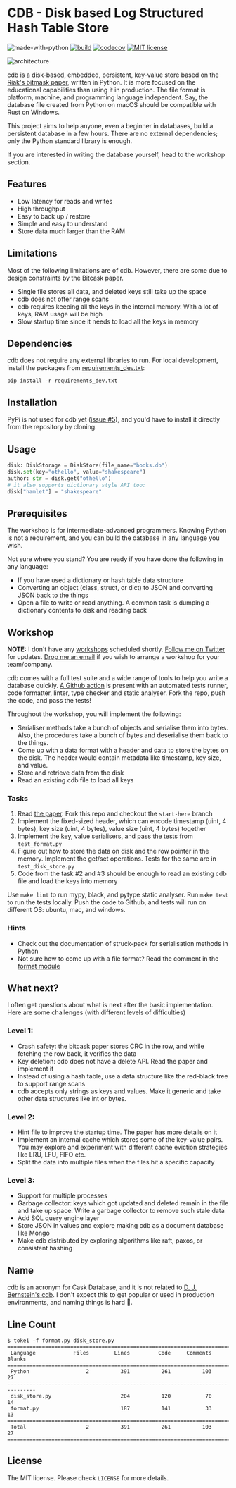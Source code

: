 # CDB - Disk based Log Structured Hash Table Store

![made-with-python](https://img.shields.io/badge/Made%20with-Python-1f425f.svg)
[![build](https://github.com/avinassh/cdb/actions/workflows/build.yml/badge.svg)](https://github.com/avinassh/cdb/actions/workflows/build.yml)
[![codecov](https://codecov.io/gh/avinassh/cdb/branch/master/graph/badge.svg?token=9SA8Q4L7AZ)](https://codecov.io/gh/avinassh/cdb)
[![MIT license](https://camo.githubusercontent.com/f7358a0a5a91ec17974d36c9d426073a0ac67a958b22319be1ba5aa32542c28d/68747470733a2f2f62616467656e2e6e65742f6769746875622f6c6963656e73652f4e61657265656e2f5374726170646f776e2e6a73)](https://github.com/avinassh/cdb/blob/master/LICENSE)

![architecture](https://user-images.githubusercontent.com/640792/166490746-fb41709e-cdb5-4c9a-a58b-f4e6d530b5c7.png)

cdb is a  disk-based, embedded, persistent, key-value store based on the [Riak's bitmask paper](https://riak.com/assets/bitcask-intro.pdf), written in Python. It is more focused on the educational capabilities than using it in production. The file format is platform, machine, and programming language independent. Say, the database file created from Python on macOS should be compatible with Rust on Windows.

This project aims to help anyone, even a beginner in databases, build a persistent database in a few hours. There are no external dependencies; only the Python standard library is enough.

If you are interested in writing the database yourself, head to the workshop section.

## Features
- Low latency for reads and writes
- High throughput
- Easy to back up / restore 
- Simple and easy to understand
- Store data much larger than the RAM

## Limitations
Most of the following limitations are of cdb. However, there are some due to design constraints by the Bitcask paper.

- Single file stores all data, and deleted keys still take up the space
- cdb does not offer range scans
- cdb requires keeping all the keys in the internal memory. With a lot of keys, RAM usage will be high 
- Slow startup time since it needs to load all the keys in memory

## Dependencies
cdb does not require any external libraries to run. For local development, install the packages from [requirements_dev.txt](requirements_dev.txt):
	
	pip install -r requirements_dev.txt

## Installation
PyPi is not used for cdb yet ([issue #5](https://github.com/avinassh/cdb/pull/5)), and you'd have to install it directly from the repository by cloning.

## Usage

```python
disk: DiskStorage = DiskStore(file_name="books.db")
disk.set(key="othello", value="shakespeare")
author: str = disk.get("othello")
# it also supports dictionary style API too:
disk["hamlet"] = "shakespeare"
```
	
## Prerequisites
The workshop is for intermediate-advanced programmers. Knowing Python is not a requirement, and you can build the database in any language you wish. 

Not sure where you stand? You are ready if you have done the following in any language:
- If you have used a dictionary or hash table data structure
- Converting an object (class, struct, or dict) to JSON and converting JSON back to the things
- Open a file to write or read anything. A common task is dumping a dictionary contents to disk and reading back

## Workshop
**NOTE:** I don't have any [workshops](workshop.md) scheduled shortly. [Follow me on Twitter](https://twitter.com/iavins/) for updates. [Drop me an email](http://scr.im/avii) if you wish to arrange a workshop for your team/company.

cdb comes with a full test suite and a wide range of tools to help you write a database quickly. [A Github action](https://github.com/avinassh/cdb/blob/master/.github/workflows/build.yml) is present with an automated tests runner, code formatter, linter, type checker and static analyser. Fork the repo, push the code, and pass the tests!

Throughout the workshop, you will implement the following:
- Serialiser methods take a bunch of objects and serialise them into bytes. Also, the procedures take a bunch of bytes and deserialise them back to the things.
- Come up with a data format with a header and data to store the bytes on the disk. The header would contain metadata like timestamp, key size, and value.
- Store and retrieve data from the disk
- Read an existing cdb file to load all keys

### Tasks
1. Read [the paper](https://riak.com/assets/bitcask-intro.pdf). Fork this repo and checkout the `start-here` branch
2. Implement the fixed-sized header, which can encode timestamp (uint, 4 bytes), key size (uint, 4 bytes), value size (uint, 4 bytes) together
3. Implement the key, value serialisers, and pass the tests from `test_format.py`
4. Figure out how to store the data on disk and the row pointer in the memory. Implement the get/set operations. Tests for the same are in `test_disk_store.py`
5. Code from the task #2 and #3 should be enough to read an existing cdb file and load the keys into memory

Use `make lint` to run mypy, black, and pytype static analyser. Run `make test` to run the tests locally. Push the code to Github, and tests will run on different OS: ubuntu, mac, and windows.

### Hints
- Check out the documentation of struck-pack for serialisation methods in Python
- Not sure how to come up with a file format? Read the comment in the [format module](format.py)

## What next?
I often get questions about what is next after the basic implementation. Here are some challenges (with different levels of difficulties)

### Level 1:
- Crash safety: the bitcask paper stores CRC in the row, and while fetching the row back, it verifies the data
- Key deletion: cdb does not have a delete API. Read the paper and implement it
- Instead of using a hash table, use a data structure like the red-black tree to support range scans
- cdb accepts only strings as keys and values. Make it generic and take other data structures like int or bytes.

### Level 2:
- Hint file to improve the startup time. The paper has more details on it
- Implement an internal cache which stores some of the key-value pairs. You may explore and experiment with different cache eviction strategies like LRU, LFU, FIFO etc.
- Split the data into multiple files when the files hit a specific capacity

### Level 3:
- Support for multiple processes
- Garbage collector: keys which got updated and deleted remain in the file and take up space. Write a garbage collector to remove such stale data
- Add SQL query engine layer
- Store JSON in values and explore making cdb as a document database like Mongo
- Make cdb distributed by exploring algorithms like raft, paxos, or consistent hashing

## Name
cdb is an acronym for Cask Database, and it is not related to [D. J. Bernstein's cdb](https://cr.yp.to/cdb.html). I don't expect this to get popular or used in production environments, and naming things is hard 🥺.

## Line Count

```shell
$ tokei -f format.py disk_store.py
===============================================================================
 Language            Files        Lines         Code     Comments       Blanks
===============================================================================
 Python                  2          391          261          103           27
-------------------------------------------------------------------------------
 disk_store.py                      204          120           70           14
 format.py                          187          141           33           13
===============================================================================
 Total                   2          391          261          103           27
===============================================================================
```

## License
The MIT license. Please check `LICENSE` for more details.
